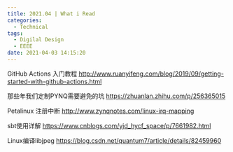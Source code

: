 ```yaml
---
title: 2021.04 | What i Read
categories:
  - Technical
tags:
  - Digilal Design
  - EEEE
date: 2021-04-03 14:15:20
---
```


GitHub Actions 入门教程
http://www.ruanyifeng.com/blog/2019/09/getting-started-with-github-actions.html

那些年我们定制PYNQ需要避免的坑
https://zhuanlan.zhihu.com/p/256365015

Petalinux 注册中断
http://www.zynqnotes.com/linux-irq-mapping
<!-- more -->


sbt使用详解
https://www.cnblogs.com/yjd_hycf_space/p/7661982.html

Linux编译libjpeg
https://blog.csdn.net/quantum7/article/details/82459960
